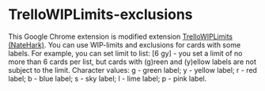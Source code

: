 # TrelloWIPLimits-exclusions
This Google Chrome extension is modified extension [TrelloWIPLimits (NateHark)](https://github.com/NateHark/TrelloWIPLimits). You can use WIP-limits and exclusions for cards with some labels. For example, you can set limit to list: [6 gy] - you set a limit of no more than 6 cards per list, but cards with (g)reen and (y)ellow labels are not subject to the limit.
Сharacter values:
g - green label;
y - yellow label;
r - red label;
b - blue label;
s - sky label;
l - lime label;
p - pink label.
